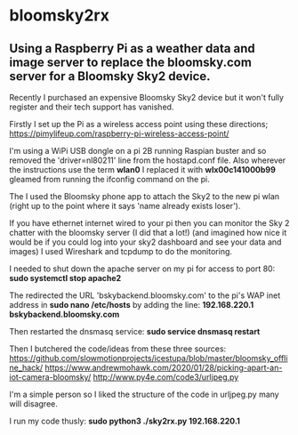 # bloomsky2rx
## Using a Raspberry Pi as a weather data and image server to replace the bloomsky.com server for a Bloomsky Sky2 device. 

Recently I purchased an expensive Bloomsky Sky2 device but it won't fully register and their tech support has vanished.

Firstly I set up the Pi as a wireless access point using these directions;
https://pimylifeup.com/raspberry-pi-wireless-access-point/

I'm using a WiPi USB dongle on a pi 2B running Raspian buster and so removed the 'driver=nl80211' line from the hostapd.conf file.
Also wherever the instructions use the term **wlan0** I replaced it with **wlx00c141000b99** gleamed from running the ifconfig command on the pi.

The I used the Bloomsky phone app to attach the Sky2 to the new pi wlan (right up to the point where it says 'name already exists loser').

If you have ethernet internet wired to your pi then you can monitor the Sky 2 chatter with the bloomsky server (I did that a lot!) (and imagined how nice it would be if you could log into your sky2 dashboard and see your data and images) I used Wireshark and tcpdump to do the monitoring.

I needed to shut down the apache server on my pi for access to port 80: **sudo systemctl stop apache2**

The redirected the URL 'bskybackend.bloomsky.com' to the pi's WAP inet address in **sudo nano /etc/hosts** by adding the line: **192.168.220.1	bskybackend.bloomsky.com**

Then restarted the dnsmasq service: **sudo service dnsmasq restart**

Then I butchered the code/ideas from these three sources:
https://github.com/slowmotionprojects/icestupa/blob/master/bloomsky_offline_hack/
https://www.andrewmohawk.com/2020/01/28/picking-apart-an-iot-camera-bloomsky/
http://www.py4e.com/code3/urljpeg.py

I'm a simple person so I liked the structure of the code in urljpeg.py many will disagree.

I run my code thusly: **sudo python3 ./sky2rx.py 192.168.220.1**
